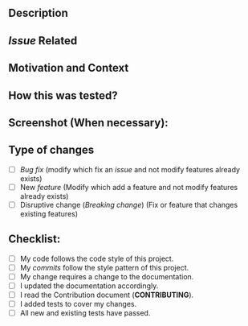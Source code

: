 <!--- Please provide a general summary of your changes in the title above -->

## Description
<!--- Describe your changes in detail -->

## _Issue_ Related
<!--- This project only accepts _pull requests_ related to open _issues_. -->
<!--- If you are suggesting a new _feature_ or change, please discuss with the team first and add an _issue_ -->
<!--- If you are correcting a _bug_, there must be a _issue_ describing it with steps to reproduce. -->
<!--- Please add the link to _issue_ here: -->

## Motivation and Context
<!--- Why is this change necessary? What problem does it solve? -->

## How this was tested?
<!--- Please describe in detail how you tested your changes. -->
<!--- Include details of your test environment and the tests you have performed -->
<!--- to see how your change affects other areas of the code, etc. -->

## Screenshot (When necessary):

## Type of changes
<!--- What types of changes did your code make? Put an `x` in all the boxes that apply: -->
- [ ] _Bug fix_ (modify which fix an _issue_ and not modify features already exists)
- [ ] New _feature_ (Modify which add a feature and not modify features already exists)
- [ ] Disruptive change (_Breaking change_) (Fix or feature that changes existing features)

## Checklist:
<!--- Go through all the points below and put an `x` in all the boxes that apply. -->
<!--- If you're not sure about any of these, don't hesitate to ask. We're here to help! -->
- [ ] My code follows the code style of this project.
- [ ] My _commits_ follow the style pattern of this project.
- [ ] My change requires a change to the documentation.
- [ ] I updated the documentation accordingly.
- [ ] I read the Contribution document (**CONTRIBUTING**).
- [ ] I added tests to cover my changes.
- [ ] All new and existing tests have passed.